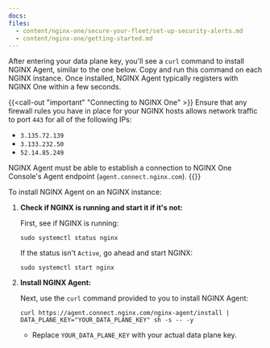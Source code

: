 ```yaml
---
docs:
files:
  - content/nginx-one/secure-your-fleet/set-up-security-alerts.md
  - content/nginx-one/getting-started.md
---
```


After entering your data plane key, you'll see a `curl` command to install NGINX Agent, similar to the one below. Copy and run this command on each NGINX instance. Once installed, NGINX Agent typically registers with NGINX One within a few seconds.

{{<call-out "important" "Connecting to NGINX One" >}}
 Ensure that any firewall rules you have in place for your NGINX hosts allows network traffic to port `443` for all of the following IPs:

- `3.135.72.139`
- `3.133.232.50`
- `52.14.85.249`

NGINX Agent must be able to establish a connection to NGINX One Console's Agent endpoint (`agent.connect.nginx.com`). 
{{</call-out>}}

To install NGINX Agent on an NGINX instance:

1. **Check if NGINX is running and start it if it's not:**

    First, see if NGINX is running:

    ```shell
    sudo systemctl status nginx
    ```

    If the status isn't `Active`, go ahead and start NGINX:

    ```shell
    sudo systemctl start nginx
    ```

2. **Install NGINX Agent:**

    Next, use the `curl` command provided to you to install NGINX Agent:

    ``` shell
    curl https://agent.connect.nginx.com/nginx-agent/install | DATA_PLANE_KEY="YOUR_DATA_PLANE_KEY" sh -s -- -y
    ```

   - Replace `YOUR_DATA_PLANE_KEY` with your actual data plane key.
